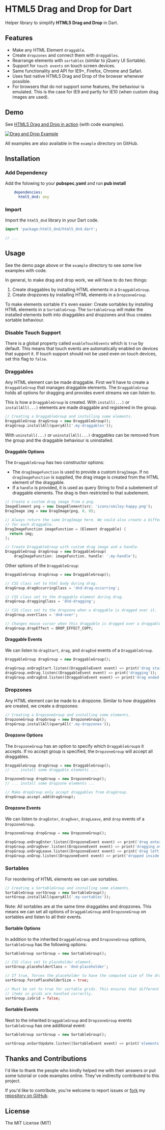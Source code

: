 HTML5 Drag and Drop for Dart
================

Helper library to simplify **HTML5 Drag and Drop** in Dart.

## Features ##
* Make any HTML Element `draggable`.
* Create `dropzones` and connect them with `draggables`.
* Rearrange elements with `sortables` (similar to jQuery UI Sortable).
* Support for `touch events` on touch screen devices.
* Same functionality and API for IE9+, Firefox, Chrome and Safari.
* Uses fast native HTML5 Drag and Drop of the browser whenever possible.
* For browsers that do not support some features, the behaviour is emulated.
  This is the case for IE9 and partly for IE10 (when custom drag images are 
  used).

## Demo ##
See [HTML5 Drag and Drop in action](http://edu.makery.ch/projects/dart-html5-drag-and-drop)
(with code examples).

[![Drag and Drop Example](https://raw.github.com/marcojakob/dart-html5-dnd/master/doc/dnd-example.png)](http://edu.makery.ch/projects/dart-html5-drag-and-drop)

All examples are also available in the `example` directory on GitHub.

## Installation ##

### Add Dependency ###
Add the folowing to your **pubspec.yaml** and run **pub install**
```yaml
	dependencies:
	  html5_dnd: any
```

### Import ###
Import the `html5_dnd` library in your Dart code.

```dart
import 'package:html5_dnd/html5_dnd.dart';

// ...
```

## Usage ##
See the demo page above or the `example` directory to see some live examples 
with code.

In general, to make drag and drop work, we will have to do two things:

1. Create draggables by installing HTML elements in a `DraggableGroup`.
2. Create dropzones by installing HTML elements in a `DropzoneGroup`.

To make elements sortable it's even easier: Create sortables by installing HTML
elements in a `SortableGroup`. The `SortableGroup` will make the installed 
elements both into draggables and dropzones and thus creates sortable behaviour.


### Disable Touch Support ###
There is a global property called `enableTouchEvents` which is `true` by 
default. This means that touch events are automatically enabled on devices that 
support it. If touch support should not be used even on touch devices, set this 
flag to `false`. 


### Draggables ###
Any HTML element can be made draggable. First we'll have to create a 
`DraggableGroup` that manages draggable elements. The `DraggableGroup` holds
all options for dragging and provides event streams we can listen to.

This is how a `DraggableGroup` is created. With `install(...)` or 
`installAll(...)` elements are made draggable and registered in the group.

```dart
// Creating a DraggableGroup and installing some elements.
DraggableGroup dragGroup = new DraggableGroup();
dragGroup.installAll(queryAll('.my-draggables'));
```

With `uninstall(...)` or `uninstallAll(...)` draggables can be removed from 
the group and the draggable behaviour is uninstalled.

#### Draggable Options ####
The `DraggableGroup` has two constructor options:

* The `dragImageFunction` is used to provide a custom `DragImage`. If no 
  `dragImageFunction` is supplied, the drag image is created from the HTML 
  element of the draggable.
* If a `handle` is provided, it is used as query String to find a subelement of 
  draggable elements. The drag is then restricted to that subelement.

```dart
// Create a custom drag image from a png.
ImageElement png = new ImageElement(src: 'icons/smiley-happy.png');
DragImage img = new DragImage(png, 0, 0);

// Always return the same DragImage here. We could also create a different image 
// for each draggable.
DragImageFunction imageFunction = (Element draggable) {
  return img;
};

// Create DraggableGroup with custom drag image and a handle.
DraggableGroup dragGroup = new DraggableGroup(
    dragImageFunction: imageFunction, handle: '.my-handle');
```

Other options of the `DraggableGroup`:

```dart
DraggableGroup dragGroup = new DraggableGroup();

// CSS class set to html body during drag.
dragGroup.dragOccurringClass = 'dnd-drag-occurring';

// CSS class set to the draggable element during drag.
dragGroup.draggingClass = 'dnd-dragging';

// CSS class set to the dropzone when a draggable is dragged over it.
dragGroup.overClass = 'dnd-over';

// Changes mouse cursor when this draggable is dragged over a draggable.
dragGroup.dropEffect = DROP_EFFECT_COPY; 
```

#### Draggable Events ####
We can listen to `dragStart`, `drag`, and `dragEnd` events of a 
`DraggableGroup`.

```dart 
DraggableGroup dragGroup = new DraggableGroup();

dragGroup.onDragStart.listen((DraggableEvent event) => print('drag started'));
dragGroup.onDrag.listen((DraggableEvent event) => print('dragging'));
dragGroup.onDragEnd.listen((DraggableEvent event) => print('drag ended'));
```


### Dropzones ###
Any HTML element can be made to a dropzone. Similar to how draggables are 
created, we create a dropzones:

```dart
// Creating a DropzoneGroup and installing some elements.
DropzoneGroup dropGroup = new DropzoneGroup();
dropGroup.installAll(queryAll('.my-dropzones'));
```

#### Dropzone Options ####
The `DropzoneGroup` has an option to specify which `DraggableGroup`s it accepts.
If no accept group is specified, the `DropzoneGroup` will accept all draggables.

```dart
DraggableGroup dragGroup = new DraggableGroup();
// ... install some draggable elements ...

DropzoneGroup dropGroup = new DropzoneGroup();
// ... install some dropzone elements ...

// Make dropGroup only accept draggables from dragGroup.
dropGroup.accept.add(dragGroup);
```

#### Dropzone Events ####
We can listen to `dragEnter`, `dragOver`, `dragLeave`, and `drop` events of a 
`DropzoneGroup`.

```dart 
DropzoneGroup dropGroup = new DropzoneGroup();

dropGroup.onDragEnter.listen((DropzoneEvent event) => print('drag entered'));
dropGroup.onDragOver.listen((DropzoneEvent event) => print('dragging over'));
dropGroup.onDragLeave.listen((DropzoneEvent event) => print('drag left'));
dropGroup.onDrop.listen((DropzoneEvent event) => print('dropped inside'));
```


### Sortables ###
For reordering of HTML elements we can use sortables. 

```dart
// Creating a SortableGroup and installing some elements.
SortableGroup sortGroup = new SortableGroup();
sortGroup.installAll(queryAll('.my-sortables'));
```

Note: All sortables are at the same time draggables and dropzones. This means 
we can set all options of `DraggableGroup` and `DropzoneGroup` on sortables and
listen to all their events.

#### Sortable Options ####
In addition to the inherited `DraggableGroup` and `DropzoneGroup` options, 
`SortableGroup` has the following options:

```dart
SortableGroup sortGroup = new SortableGroup();

// CSS class set to placeholder element. 
sortGroup.placeholderClass = 'dnd-placeholder';

// If true, forces the placeholder to have the computed size of the dragged element.
sortGroup.forcePlaceholderSize = true;

// Must be set to true for sortable grids. This ensures that different sized
// items in grids are handled correctly.
sortGroup.isGrid = false;
```

#### Sortable Events ####
Next to the inherited `DraggableGroup` and `DropzoneGroup` events 
`SortableGroup` has one additional event:

```dart 
SortableGroup sortGroup = new SortableGroup();

sortGroup.onSortUpdate.listen((SortableEvent event) => print('elements were sorted'));
```


## Thanks and Contributions ##
I'd like to thank the people who kindly helped me with their answers or put 
some tutorial or code examples online. They've indirectly contributed to this 
project.

If you'd like to contribute, you're welcome to report issues or 
[fork](https://help.github.com/articles/fork-a-repo) my 
[repository on GitHub](https://github.com/marcojakob/dart-html5-dnd).



## License ##
The MIT License (MIT)